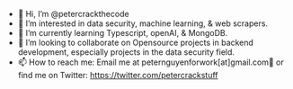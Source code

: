 - 👋 Hi, I’m @petercrackthecode
- 👀 I’m interested in data security, machine learning, & web scrapers.
- 🌱 I’m currently learning Typescript, openAI, & MongoDB.
- 💞️ I’m looking to collaborate on Opensource projects in backend development, especially projects in the data security field.
- 📫 How to reach me: Email me at peternguyenforwork[at]gmail.com👋 or find me on Twitter: https://twitter.com/petercrackstuff

<!---
petercrackthecode/petercrackthecode is a ✨ special ✨ repository because its `README.md` (this file) appears on your GitHub profile.
You can click the Preview link to take a look at your changes.
--->
